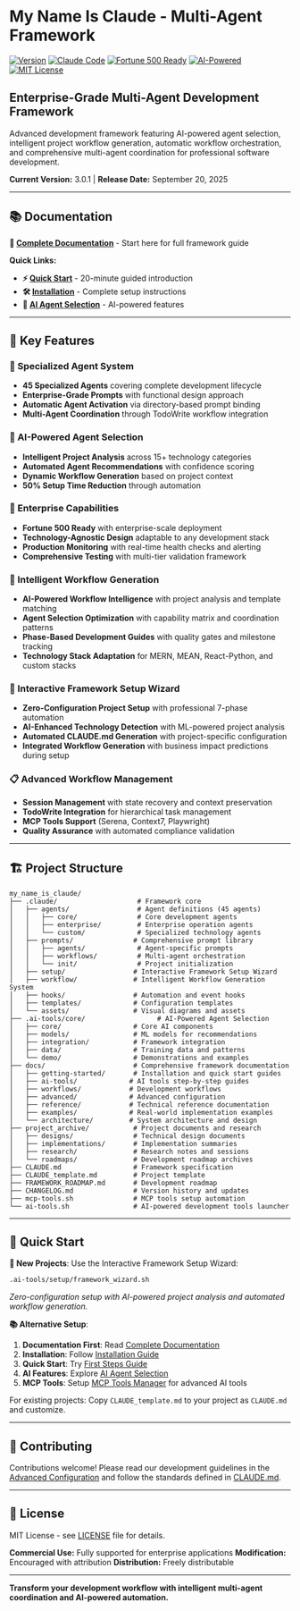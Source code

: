 # My Name Is Claude - Multi-Agent Framework

[![Version](https://img.shields.io/badge/Version-3.0.1-FF6B35?style=flat-square&logo=tag&logoColor=white)](CHANGELOG.md) [![Claude Code](https://img.shields.io/badge/Claude%20Code-Framework-FF6B35?style=flat-square&logo=anthropic&logoColor=white)](https://docs.anthropic.com/en/docs/claude-code) [![Fortune 500 Ready](https://img.shields.io/badge/Fortune%20500-Ready-00aa00?style=flat-square&logo=enterprise&logoColor=white)](#) [![AI-Powered](https://img.shields.io/badge/AI--Powered-Agent%20Selection-FF6B35?style=flat-square&logo=brain&logoColor=white)](docs/reference/ai-agent-selection.md) [![MIT License](https://img.shields.io/badge/License-MIT-00aaff?style=flat-square)](https://opensource.org/licenses/MIT)

## Enterprise-Grade Multi-Agent Development Framework

Advanced development framework featuring AI-powered agent selection, intelligent project workflow generation, automatic workflow orchestration, and comprehensive multi-agent coordination for professional software development.

**Current Version:** 3.0.1 | **Release Date:** September 20, 2025

---

## 📚 Documentation

**📖 [Complete Documentation](docs/README.md)** - Start here for full framework guide

**Quick Links:**
- **⚡ [Quick Start](docs/getting-started/first-steps.md)** - 20-minute guided introduction
- **🛠️ [Installation](docs/getting-started/framework-installation.md)** - Complete setup instructions
- **🧠 [AI Agent Selection](docs/reference/ai-agent-selection.md)** - AI-powered features

---

## 🚀 Key Features

### 🤖 Specialized Agent System
- **45 Specialized Agents** covering complete development lifecycle
- **Enterprise-Grade Prompts** with functional design approach
- **Automatic Agent Activation** via directory-based prompt binding
- **Multi-Agent Coordination** through TodoWrite workflow integration

### 🧠 AI-Powered Agent Selection
- **Intelligent Project Analysis** across 15+ technology categories
- **Automated Agent Recommendations** with confidence scoring
- **Dynamic Workflow Generation** based on project context
- **50% Setup Time Reduction** through automation

### 🏢 Enterprise Capabilities
- **Fortune 500 Ready** with enterprise-scale deployment
- **Technology-Agnostic Design** adaptable to any development stack
- **Production Monitoring** with real-time health checks and alerting
- **Comprehensive Testing** with multi-tier validation framework

### 🧠 Intelligent Workflow Generation
- **AI-Powered Workflow Intelligence** with project analysis and template matching
- **Agent Selection Optimization** with capability matrix and coordination patterns
- **Phase-Based Development Guides** with quality gates and milestone tracking
- **Technology Stack Adaptation** for MERN, MEAN, React-Python, and custom stacks

### 🧙 Interactive Framework Setup Wizard
- **Zero-Configuration Project Setup** with professional 7-phase automation
- **AI-Enhanced Technology Detection** with ML-powered project analysis
- **Automated CLAUDE.md Generation** with project-specific configuration
- **Integrated Workflow Generation** with business impact predictions during setup

### 📋 Advanced Workflow Management
- **Session Management** with state recovery and context preservation
- **TodoWrite Integration** for hierarchical task management
- **MCP Tools Support** (Serena, Context7, Playwright)
- **Quality Assurance** with automated compliance validation

---

## 🏗️ Project Structure

```text
my_name_is_claude/
├── .claude/                    # Framework core
│   ├── agents/                 # Agent definitions (45 agents)
│   │   ├── core/               # Core development agents
│   │   ├── enterprise/         # Enterprise operation agents
│   │   └── custom/             # Specialized technology agents
│   ├── prompts/               # Comprehensive prompt library
│   │   ├── agents/             # Agent-specific prompts
│   │   ├── workflows/          # Multi-agent orchestration
│   │   └── init/               # Project initialization
│   ├── setup/                 # Interactive Framework Setup Wizard
│   ├── workflow/              # Intelligent Workflow Generation System
│   ├── hooks/                 # Automation and event hooks
│   ├── templates/             # Configuration templates
│   └── assets/                # Visual diagrams and assets
├── .ai-tools/core/                  # AI-Powered Agent Selection
│   ├── core/                  # Core AI components
│   ├── models/                # ML models for recommendations
│   ├── integration/           # Framework integration
│   ├── data/                  # Training data and patterns
│   └── demo/                  # Demonstrations and examples
├── docs/                      # Comprehensive framework documentation
│   ├── getting-started/       # Installation and quick start guides
│   ├── ai-tools/             # AI tools step-by-step guides
│   ├── workflows/            # Development workflows
│   ├── advanced/             # Advanced configuration
│   ├── reference/            # Technical reference documentation
│   ├── examples/             # Real-world implementation examples
│   └── architecture/         # System architecture and design
├── project_archive/           # Project documents and research
│   ├── designs/               # Technical design documents
│   ├── implementations/       # Implementation summaries
│   ├── research/              # Research notes and sessions
│   └── roadmaps/              # Development roadmap archives
├── CLAUDE.md                  # Framework specification
├── CLAUDE_template.md         # Project template
├── FRAMEWORK_ROADMAP.md       # Development roadmap
├── CHANGELOG.md               # Version history and updates
├── mcp-tools.sh               # MCP tools setup automation
└── ai-tools.sh                # AI-powered development tools launcher
```

---

## 🚀 Quick Start

**🧙 New Projects**: Use the Interactive Framework Setup Wizard:
```bash
.ai-tools/setup/framework_wizard.sh
```
*Zero-configuration setup with AI-powered project analysis and automated workflow generation.*

**📚 Alternative Setup**:
1. **Documentation First**: Read [Complete Documentation](docs/README.md)
2. **Installation**: Follow [Installation Guide](docs/getting-started/framework-installation.md)
3. **Quick Start**: Try [First Steps Guide](docs/getting-started/first-steps.md)
4. **AI Features**: Explore [AI Agent Selection](docs/reference/ai-agent-selection.md)
5. **MCP Tools**: Setup [MCP Tools Manager](docs/reference/mcp-tools-usage.md) for advanced AI tools

For existing projects: Copy `CLAUDE_template.md` to your project as `CLAUDE.md` and customize.

---

## 🤝 Contributing

Contributions welcome! Please read our development guidelines in the [Advanced Configuration](docs/advanced/) and follow the standards defined in [CLAUDE.md](CLAUDE.md).

---

## 📄 License

MIT License - see [LICENSE](LICENSE) file for details.

**Commercial Use:** Fully supported for enterprise applications
**Modification:** Encouraged with attribution
**Distribution:** Freely distributable

---

**Transform your development workflow with intelligent multi-agent coordination and AI-powered automation.**